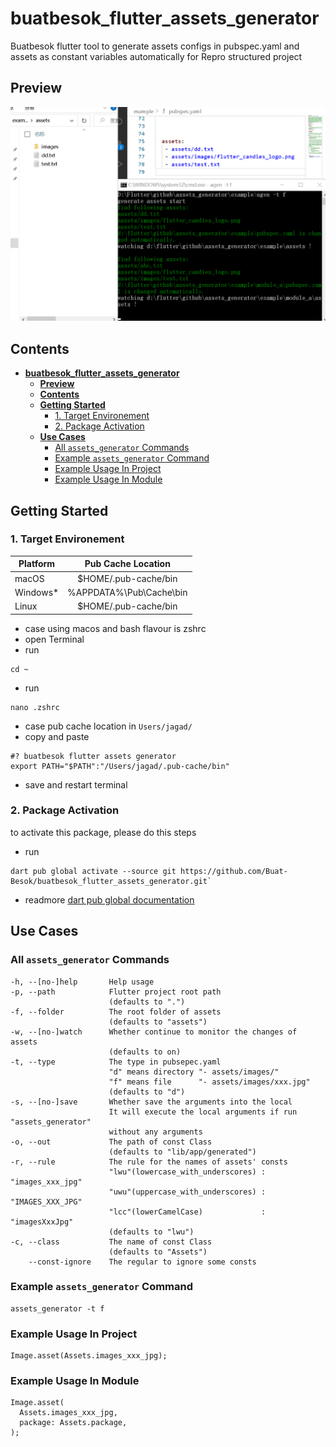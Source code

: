 # **buatbesok_flutter_assets_generator**

Buatbesok flutter tool to generate assets configs in pubspec.yaml and assets as constant variables automatically for Repro structured project

## **Preview**

![Preview Buatbesok Flutter Assets Generator](documentation/preview.gif)

## **Contents**

- [**buatbesok\_flutter\_assets\_generator**](#buatbesok_flutter_assets_generator)
  - [**Preview**](#preview)
  - [**Contents**](#contents)
  - [**Getting Started**](#getting-started)
    - [1. Target Environement](#1-target-environement)
    - [2. Package Activation](#2-package-activation)
  - [**Use Cases**](#use-cases)
    - [All `assets_generator` Commands](#all-assets_generator-commands)
    - [Example `assets_generator` Command](#example-assets_generator-command)
    - [Example Usage In Project](#example-usage-in-project)
    - [Example Usage In Module](#example-usage-in-module)

## **Getting Started**

### 1. Target Environement

| Platform       | Pub Cache Location      |
| -------------- | :---------------------: |
| macOS          | $HOME/.pub-cache/bin    |
| Windows*       | %APPDATA%\Pub\Cache\bin |
| Linux          | $HOME/.pub-cache/bin    |

- case using macos and bash flavour is zshrc
- open Terminal
- run

```.
cd ~
```

- run

```.
nano .zshrc
```

- case pub cache location in `Users/jagad/`
- copy and paste

```.
#? buatbesok flutter assets generator
export PATH="$PATH":"/Users/jagad/.pub-cache/bin"
```

- save and restart terminal

### 2. Package Activation

to activate this package, please do this steps

- run

```.
dart pub global activate --source git https://github.com/Buat-Besok/buatbesok_flutter_assets_generator.git`
```

- readmore [dart pub global documentation](https://dart.dev/tools/pub/cmd/pub-global)

## **Use Cases**

### All `assets_generator` Commands

```.
-h, --[no-]help       Help usage
-p, --path            Flutter project root path
                      (defaults to ".")
-f, --folder          The root folder of assets
                      (defaults to "assets")
-w, --[no-]watch      Whether continue to monitor the changes of assets
                      (defaults to on)
-t, --type            The type in pubsepec.yaml
                      "d" means directory "- assets/images/"
                      "f" means file      "- assets/images/xxx.jpg"
                      (defaults to "d")
-s, --[no-]save       Whether save the arguments into the local
                      It will execute the local arguments if run "assets_generator"
                      without any arguments
-o, --out             The path of const Class
                      (defaults to "lib/app/generated")
-r, --rule            The rule for the names of assets' consts
                      "lwu"(lowercase_with_underscores) : "images_xxx_jpg"
                      "uwu"(uppercase_with_underscores) : "IMAGES_XXX_JPG"
                      "lcc"(lowerCamelCase)             : "imagesXxxJpg"
                      (defaults to "lwu")
-c, --class           The name of const Class
                      (defaults to "Assets")
    --const-ignore    The regular to ignore some consts
```

### Example `assets_generator` Command

```.
assets_generator -t f
```

### Example Usage In Project

```.
Image.asset(Assets.images_xxx_jpg);
```

### Example Usage In Module

```.
Image.asset(
  Assets.images_xxx_jpg,
  package: Assets.package,
);
```
